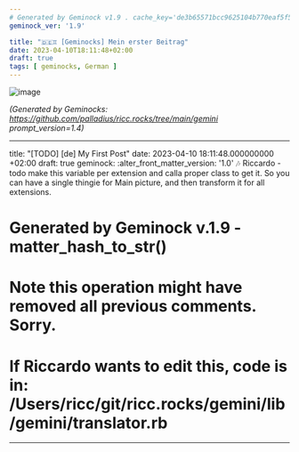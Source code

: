```yaml
---
# Generated by Geminock v1.9 . cache_key='de3b65571bcc9625104b770eaf5f542f00fe63f396c52573a11613c58b161f8c-de.yaml'
geminock_ver: '1.9'

title: "🇩🇪♊ [Geminocks] Mein erster Beitrag"
date: 2023-04-10T18:11:48+02:00
draft: true
tags: [ geminocks, German ]
---
```


![image](/gallery/midjourney/PalladiusPacans_a_puffin_who_just_won_an_ironman__all_sweated_a_b92ad63c-71b9-4848-9512-13d6240d1cbe.png)





*(Generated by Geminocks: https://github.com/palladius/ricc.rocks/tree/main/gemini prompt_version=1.4)*

---
title: "[TODO] [de] My First Post"
date: 2023-04-10 18:11:48.000000000 +02:00
draft: true
geminock:
  :alter_front_matter_version: '1.0'
  :notes: Riccardo - todo make this variable per extension and calla  proper class
    to get it. So you can have a single thingie for Main picture, and then transform
    it for all extensions.
# Generated by Geminock v.1.9 - matter_hash_to_str()
# Note this operation might have removed all previous comments. Sorry.
# If Riccardo wants to edit this, code is in: /Users/ricc/git/ricc.rocks/gemini/lib/gemini/translator.rb
---
